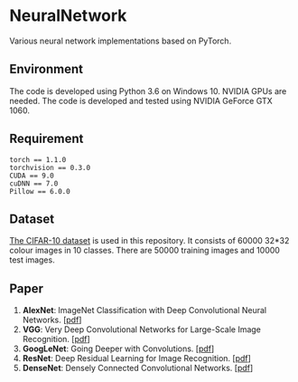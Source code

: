 # NeuralNetwork
Various neural network implementations based on PyTorch.
## Environment
The code is developed using Python 3.6 on Windows 10. NVIDIA GPUs are needed. The code is developed and tested using NVIDIA GeForce GTX 1060.
## Requirement
```
torch == 1.1.0
torchvision == 0.3.0
CUDA == 9.0
cuDNN == 7.0
Pillow == 6.0.0
```
## Dataset
[The CIFAR-10 dataset](http://www.cs.toronto.edu/~kriz/cifar.html) is used in this repository. It consists of 60000 32*32 colour images in 10 classes. There are 50000 training images and 10000 test images.
## Paper
1. **AlexNet**: ImageNet Classification with Deep Convolutional Neural Networks. [[pdf](http://papers.nips.cc/paper/4824-imagenet-classification-with-deep-convolutional-neural-networks.pdf)]
2. **VGG**: Very Deep Convolutional Networks for Large-Scale Image Recognition. [[pdf](https://arxiv.org/pdf/1409.1556v6.pdf)]
3. **GoogLeNet**: Going Deeper with Convolutions. [[pdf](https://arxiv.org/pdf/1409.4842.pdf)]
4. **ResNet**: Deep Residual Learning for Image Recognition. [[pdf](https://arxiv.org/pdf/1512.03385.pdf)]
5. **DenseNet**: Densely Connected Convolutional Networks. [[pdf](https://arxiv.org/pdf/1608.06993.pdf)]

